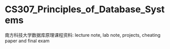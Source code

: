 # CS307_Principles_of_Database_Systems
南方科技大学数据库原理课程资料: lecture note, lab note, projects, cheating paper and final exam
